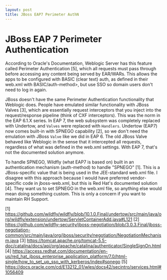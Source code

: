 ```yaml
---
layout: post
title: JBoss EAP7 Perimeter AuthN
---
```


# JBoss EAP 7 Perimeter Authentication
According to Oracle's Documentation, Weblogic Server has this feature called Perimeter Authentication [5], which all requests must pass through before accessing any content being served by EAR/WARs.  This allows the apps to be configured with BASIC (clear text) auth, as defined in their web.xml with <auth-method>BASIC/auth-method>, but use SSO so domain users don't need to log in again.

JBoss doesn't have the same Perimeter Authentication functionality that Weblogic does.  People have emulated similar functionality with JBoss Valves [3], which are essentially request interceptors that you inject into the request/response pipeline (think of CXF interceptors).  This was the norm in the EAP 6.1.X series.  In EAP 7, the web subsystem was completely replaced with Undertow, and `Valves` were replaced with `Handlers`.  Undertow (EAP7) now comes built-in with SPNEGO capability [2], so we don't need the emulation with JBoss `Valve` like we did in EAP 6.  The old JBoss Valve behaved like Weblogic in the sense that it intercepted all requests, regardless of what was defined in the web.xml settings.  With EAP 7, that's not the documented solution anymore.

To handle SPNEGO, Wildfly (what EAP7 is based on) built in an authentication mechanism (auth-method) to handle "SPNEGO" [1].  This is a JBoss-specific value that is being used in the JEE-standard web.xml file.  I disagree with this approach because I would have preferred vendor-specific code in jboss-web.xml, but this is Red Hat's documented solution [4].  They want us to set  <auth-method>SPNEGO</auth-method> in the web.xml file, so anything else would mean doing something custom.  This is only a concern if you want to maintain RH Support.


[1] https://github.com/wildfly/wildfly/blob/10.1.0.Final/undertow/src/main/java/org/wildfly/extension/undertow/ServletContainerAdd.java#L121
[2] https://github.com/wildfly-security/jboss-negotiation/blob/3.0.3.Final/jboss-negotiation-common/src/main/java/org/jboss/security/negotiation/NegotiationMechanism.java
[3] https://tomcat.apache.org/tomcat-5.5-doc/catalina/docs/api/org/apache/catalina/authenticator/SingleSignOn.html
[4] https://access.redhat.com/documentation/en-us/red_hat_jboss_enterprise_application_platform/7.0/html-single/how_to_set_up_sso_with_kerberos/index#spnego
[5] https://docs.oracle.com/cd/E13212_01/wles/docs42/secintro/services.html#1056409
